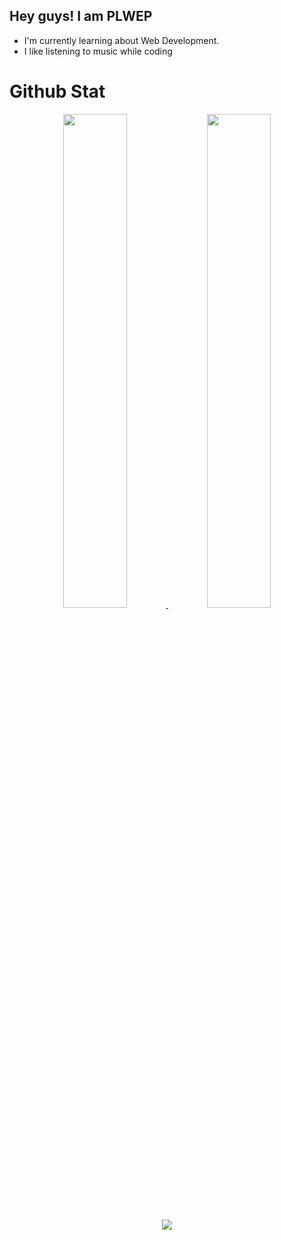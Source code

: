 ## Hey guys! I am PLWEP
 
- I'm currently learning about Web Development.
- I like listening to music while coding 

# Github Stat

<p align="center">
  <a href="https://github.com/PLWEP">
    <img src="https://github-readme-stats.vercel.app/api?username=PLWEP&show_icons=true&theme=github_dark&hide_border=true" width="45%" />
    <img src="https://github-readme-streak-stats.herokuapp.com/?user=PLWEP&theme=github-dark-blue&hide_border=true" width="45%"/>
  </a>
</p>

<p align="center">
  <a href="https://github.com/PLWEP">
    <img src="https://activity-graph.herokuapp.com/graph?username=PLWEP&theme=react-dark"/>
  </a>
</p>
